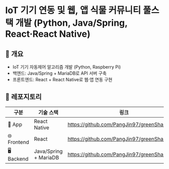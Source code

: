 # IoT 기기 연동 및 웹, 앱 식물 커뮤니티 풀스택 개발 (Python, Java/Spring, React·React Native)

## 📖 개요
- IoT 기기 자동제어 알고리즘 개발 (Python, Raspberry Pi)
- 백엔드: Java/Spring + MariaDB로 API 서버 구축
- 프론트엔드: React + React Native로 웹·앱 연동 구현

## 🔗 레포지토리
| 구분         | 기술 스택                         | 링크                                                        |
|--------------|----------------------------------|------------------------------------------------------------|
| 📱 App       | React Native                      | https://github.com/PangJin97/greenShareApp |
| 🌐 Frontend  | React                              | https://github.com/PangJin97/greenShareFront |
| 🖥️ Backend   | Java/Spring + MariaDB              | https://github.com/PangJin97/greenShareBack |
